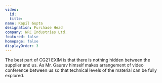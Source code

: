 ```yaml
---
video:
  id:
  title:
name: Kapil Gupta
designation: Purchase Head
company: NRC Industries Ltd.
featured: false
homepage: false
displayOrder: 3
---
```


The best part of CG21 EXIM is that there is nothing hidden between the supplier and us. As Mr. Gaurav himself makes arrangement of video conference between us so that technical levels of the material can be fully explored.

<!--
CG21 EXIM has excelled in the business of Indenting and Trading over the last twelve years. The company was started by the director, Mr. Gaurav Surana in the year 2010. With his extreme intelligence and extra-ordinary skill to act as a bridge between the supplier and customer, Mr. Gaurav is committed to fulfill every single deal to the full satisfaction of both supplier and customer. In a span of just twelve years, he has taken the company to sky high with a remarkable achievement of Rs.100 crores turnover in the year 2021. This outstanding goal is the result of perfect planning and dedication of the management towards efficient working. The perfect planning of Mr. Gaurav is implemented in such a way that an enquiry is converted into a positive deal. In order to provide quality material at competitive price, the company has made set up in India, China and Singapore. The office at China has been set up to keep on sourcing best quality material from the best suppliers. The best part of the indenting business of CG21 Exim is that there is nothing hidden between supplier and customer as Mr. Gaurav himself makes arrangement of video conference between them so that technical levels of the material can be fully explored. Apart from China, CG21 has been sourcing material from ten other countries and their Singapore office is a benchmark for trading activities of the company. Due to progressive policies of the company, the list of its pioneer customers includes MRF, CEAT, NRC, BKT and many more. The staff of the company creates a cordial environment among the customers. The director, Mr. Gaurav himself visits the customer at times which enhances the momentum of the business. Towards the end, I can say that CG21 Exim will keep on flourishing on the path of progress and prosperity with the hand of Blessings of God on every member of the company. -->
